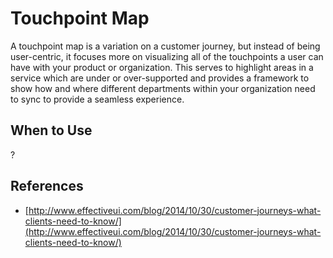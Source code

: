 # Touchpoint Map
A touchpoint map is a variation on a customer journey, but instead of being user-centric, it focuses more on visualizing all of the touchpoints a user can have with your product or organization. This serves to highlight areas in a service which are under or over-supported and provides a framework to show how and where different departments within your organization need to sync to provide a seamless experience.


## When to Use
?


## References
- [http://www.effectiveui.com/blog/2014/10/30/customer-journeys-what-clients-need-to-know/](http://www.effectiveui.com/blog/2014/10/30/customer-journeys-what-clients-need-to-know/)